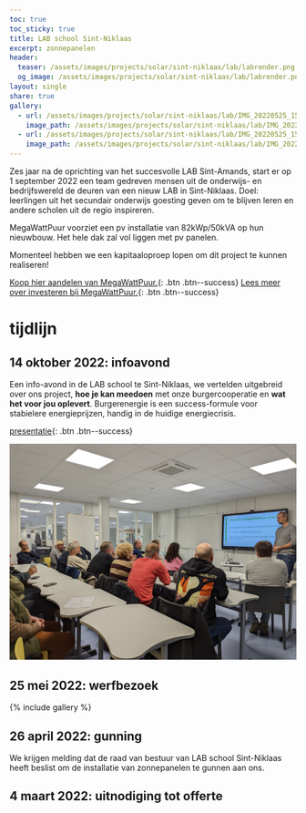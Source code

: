 ```yaml
---
toc: true
toc_sticky: true
title: LAB school Sint-Niklaas
excerpt: zonnepanelen
header:
  teaser: /assets/images/projects/solar/sint-niklaas/lab/labrender.png
  og_image: /assets/images/projects/solar/sint-niklaas/lab/labrender.png
layout: single
share: true
gallery:
  - url: /assets/images/projects/solar/sint-niklaas/lab/IMG_20220525_150535.jpg
    image_path: /assets/images/projects/solar/sint-niklaas/lab/IMG_20220525_150535.jpg
  - url: /assets/images/projects/solar/sint-niklaas/lab/IMG_20220525_152831.jpg
    image_path: /assets/images/projects/solar/sint-niklaas/lab/IMG_20220525_152831.jpg
---
```


Zes jaar na de oprichting van het succesvolle LAB Sint-Amands, start er op 1
september 2022 een team gedreven mensen uit de onderwijs- en
bedrijfswereld de deuren van een nieuw LAB in Sint-Niklaas. Doel: leerlingen
uit het secundair onderwijs goesting geven om te blijven leren en andere
scholen uit de regio inspireren.

MegaWattPuur voorziet een pv installatie van 82kWp/50kVA op hun nieuwbouw. Het
hele dak zal vol liggen met pv panelen.

Momenteel hebben we een kapitaaloproep lopen om dit project te kunnen
realiseren!

[Koop hier aandelen van MegaWattPuur.](http://aandelen.megawattpuur.be){: .btn .btn--success}
[Lees meer over investeren bij MegaWattPuur.](/investeren){: .btn .btn--success}

# tijdlijn

## 14 oktober 2022: infoavond

Een info-avond in de LAB school te Sint-Niklaas, we vertelden uitgebreid over
ons project, **hoe je kan meedoen** met onze burgercooperatie en **wat het voor
jou oplevert**.  Burgerenergie is een success-formule voor stabielere
energieprijzen, handig in de huidige energiecrisis.

[presentatie](/assets/images/projects/solar/sint-niklaas/lab/20221014_LAB_Sint-Niklaas_v1.pdf){: .btn .btn--success}

![foto](/assets/images/projects/solar/sint-niklaas/lab/PXL_20221014_180215082_rescaled.jpg)

## 25 mei 2022: werfbezoek

{% include gallery %}


## 26 april 2022: gunning

We krijgen melding dat de raad van bestuur van LAB school Sint-Niklaas heeft
beslist om de installatie van zonnepanelen te gunnen aan ons.

## 4 maart 2022: uitnodiging tot offerte
